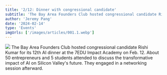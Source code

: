 ```yaml
---
title: '2/12: Dinner with congressional candidate'
subtitle: 'The Bay Area Founders Club hosted congressional candidate Rishi Kumar for its 12th AI dinner at the 7EDU Impact Academy on Feb. 12.'
author: 'Jeremy Pang'
date: '2024-02-14'
type: 'Events'
imgUrls: ['/images/articles/001.1.webp']
---
```


<img src={imgUrls[0]} class="w-[800px] h-auto ml-auto mr-auto mb-10 rounded-3xl"/>
The Bay Area Founders Club hosted congressional candidate Rishi Kumar for its 12th AI dinner at the 7EDU Impact Academy on Feb. 12. About 50 entrepreneurs and 5 students attended to discuss the transformative impact of AI on Silicon Valley's future. They engaged in a networking session afterward.
